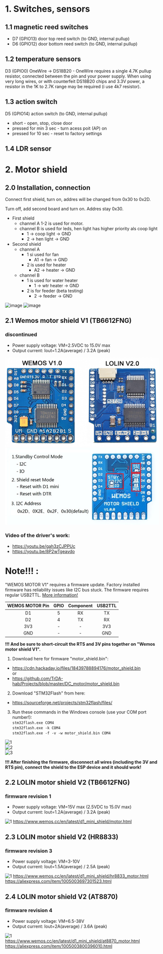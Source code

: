# 1. Switches, sensors
## 1.1 magnetic reed switches
 - D7 (GPIO13) door top reed switch (to GND, internal pullup)
 - D6 (GPIO12) door bottom reed switch (to GND, internal pullup)

## 1.2 temperature sensors
D3 (GPIO0) OneWire -> DS18B20 - OneWire requires a single 4.7K pullup resistor, connected between the pin and your power supply. When using very long wires, or with counterfeit DS18B20 chips and 3.3V power, a resistor in the 1K to 2.7K range may be required (i use 4k7 resistor).

## 1.3 action switch
D5 (GPIO14) action switch (to GND, internal pullup)
   - short - open, stop, close door
   - pressed for min 3 sec - turn acess poit (AP) on
   - pressed for 10 sec - reset to factory settings
   
## 1.4 LDR sensor


# 2. Motor shield
## 2.0 Installation, connection

Connect first shield, turn on, addres will be changed from 0x30 to 0x2D.

Turn off, add second board and turn on. Addres stay 0x30.

 - First shield 
   - channel A 1-2 is used for motor.
   - channel B is used for leds, hen light has higher priority als coop light
     - 1 -> coop light -> GND
     - 2 -> hen light -> GND
 - Second shield
   - channel A
     - 1 si used for fan
       - A1 -> fan -> GND
     - 2 is used for heater
       - A2 -> heater -> GND
   - channel B
     - 1 is used for water heater
       - 1 -> wtr heater -> GND 
     - 2 is for feeder (beta testing)
       - 2 -> feeder -> GND
      
![image](https://github.com/RastoH/eXtended-Coop-Controller/blob/main/hardware/mozok.jpg)
![image](https://github.com/RastoH/eXtended-Coop-Controller/blob/main/hardware/motor.jpg)

## 2.1 Wemos motor shield V1 (TB6612FNG)
### discontinued
 - Power supply voltage: VM=2.5VDC to 15.0V max
 - Output current: Iout=1.2A(average) / 3.2A (peak)
 
![1](https://github.com/RastoH/eXtended-Coop-Controller/blob/main/hardware/Motorshields.png)
![2](https://github.com/RastoH/eXtended-Coop-Controller/blob/main/hardware/motor_v1.0.0_set.jpg?raw=true)
### Video of the driver's work:
 - https://youtu.be/gah3zCJPPUc  
 - https://youtu.be/8P2wTgeavdo  

# Note!!! :
"WEMOS MOTOR V1" requires a firmware update. Factory installed firmware has reliability issues like I2C bus stuck. The firmware requires regular USB2TTL.
[More information!](https://hackaday.io/project/18439-motor-shield-reprogramming)  

WEMOS MOTOR Pin|GPIO|Component|USB2TTL
:-:|:-:|:-:|:-:
D1|5|RX|TX
D2|4|TX|RX
3V3|-|-|3V3
GND|-|-|GND

**!!! And be sure to short-circuit the RTS and 3V pins together on "Wemos motor shield V1".**

1. Download here for firmware "motor_shield.bin":
 - https://cdn.hackaday.io/files/18439788894176/motor_shield.bin   
 or   
 - https://github.com/TrDA-hab/Projects/blob/master/DC_motor/motor_shield.bin   

2. Download "STM32Flash" from here:
 - https://sourceforge.net/projects/stm32flash/files/

3. Run these commands in the Windows console (use your COM port number!):  
`stm32flash.exe COM4`  
`stm32flash.exe -k COM4`  
`stm32flash.exe -f -v -w motor_shield.bin COM4`  

![1](https://raw.githubusercontent.com/TrDA-hab/Projects/master/DC_motor/STM32flash-1.jpg)  
![2](https://raw.githubusercontent.com/TrDA-hab/Projects/master/DC_motor/STM32flash-2.jpg)  
![3](https://raw.githubusercontent.com/TrDA-hab/Projects/master/DC_motor/STM32flash-3.jpg)  
  
**!!! After finishing the firmware, disconnect all wires (including the 3V and RTS pin), connect the shield to the ESP device and it should work!**

## 2.2 LOLIN motor shield V2 (TB6612FNG)
### firmware revision 1
 - Power supply voltage: VM=15V max (2.5VDC to 15.0V max)
 - Output current: Iout=1.2A(average) / 3.2A (peak)

![1](https://www.wemos.cc/en/latest/_static/d1_shields/motor_v2.0.0_1_16x16.jpg)
https://www.wemos.cc/en/latest/d1_mini_shield/motor.html

## 2.3 LOLIN motor shield V2 (HR8833)
### firmware revision 3
 - Power supply voltage: VM=3-10V
 - Output current: Iout=1.5A(average) / 2.5A (peak)

![1](https://www.wemos.cc/en/latest/_static/d1_shields/hr8833_v1.0.0_1_16x16.jpg)
https://www.wemos.cc/en/latest/d1_mini_shield/hr8833_motor.html   
https://aliexpress.com/item/1005003697301523.html   

## 2.4 LOLIN motor shield V2 (AT8870)
### firmware revision 4
 - Power supply voltage: VM=6.5-38V
 - Output current: Iout=2A(average) / 3.6A (peak)

![1](https://www.wemos.cc/en/latest/_static/d1_shields/at8870_v1.0.0_1_16x16.jpg)   
https://www.wemos.cc/en/latest/d1_mini_shield/at8870_motor.html   
https://aliexpress.com/item/1005003800396010.html   

